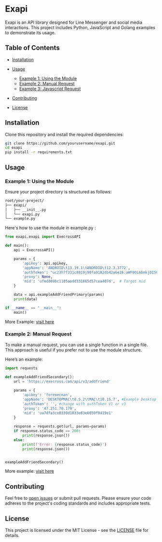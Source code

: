 # Exapi

Exapi is an API library designed for Line Messenger and social media interactions. This project includes Python, JavaScript and Golang examples to demonstrate its usage.

## Table of Contents

-  [Installation](README.md#installation)

- [Usage](README.md#usage)
  - [Example 1: Using the Module](https://github.com/goodop/exapi/example)
  - [Example 2: Manual Request](https://github.com/goodop/exapi/usage/python)
  - [Example 3: Javascript Request](https://github.com/goodop/exapi/usage/javascript)
- [Contributing](README.md#contributing)
- [License](README.md#license)

## Installation

Clone this repository and install the required dependencies:

```bash
git clone https://github.com/yourusername/exapi.git
cd exapi
pip install -r requirements.txt
```

## Usage

### Example 1: Using the Module
Ensure your project directory is structured as follows:

```bash
root/your-project/
├── exapi/
│   ├── __init__.py
│   └── exapi.py
└── example.py

```

Here's how to use the module in example.py :

```python
from exapi.exapi import ExecrossAPI

def main():
    api = ExecrossAPI()

    params = {
        'apikey': api.apikey,
        'appName': 'ANDROID\t13.19.1\tANDROID\t12.3.3772',
        'authToken': "uc23h7f331c8819j90fa9182db42a6e26:aWF0OiAbmkjDI5OTM2MTU2MDAK....",  # Change to your primary token
        'proxy': None,
        'mid': 'ufed869bc1105aedd331665d57cea407d',  # Target mid
    }

    data = api.exampleAddFriendPrimary(params)
    print(data)

if __name__ == "__main__":
    main()


```
More Example: [visit here](https://github.com/goodop/exapi/example)

### Example 2: Manual Request

To make a manual request, you can use a single function in a single file. This approach is useful if you prefer not to use the module structure.

Here’s an example:

```python
import requests

def exampleAddFriendSecondary():
    url = 'https://execross.com/api/v3/addfriend'
    
    params = {
        'apikey': 'forexecman',
        'appName': 'DESKTOPMAC\t8.5.2\tMAC\t10.15.7', #Example Desktop win appname: 'DESKTOPWIN\t8.5.0\tWINDOWS\t10.0'
        'authToken': '', #change with authToken V1 or v3
        'proxy': '47.251.70.179',
        'mid': 'ua7dfa3ce0339d1033e83e6059f0419e1'
    }
    
    response = requests.get(url, params=params)
    if response.status_code == 200:
        print(response.json())
    else:
        print(f'Error: {response.status_code}')
        print(response.json())


exampleAddFriendSecondary()

```
More example: [visit here](https://github.com/goodop/exapi/example)

## Contributing
Feel free to [open issues](https://github.com/goodop/exapi/issues) or submit pull requests. Please ensure your code adheres to the project's coding standards and includes appropriate tests.

## License
This project is licensed under the MIT License - see the  [LICENSE](LICENSE) file for details.
